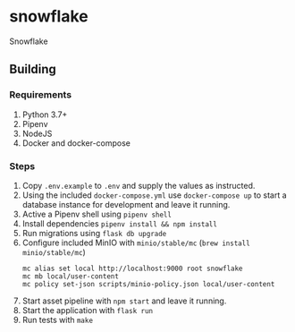 # snowflake

Snowflake

## Building

### Requirements

1. Python 3.7+
2. Pipenv
2. NodeJS
3. Docker and docker-compose

### Steps

1. Copy `.env.example` to `.env` and supply the values as instructed.
2. Using the included `docker-compose.yml` use `docker-compose up` to start a database instance for development and
   leave it running.
3. Active a Pipenv shell using `pipenv shell`
4. Install dependencies `pipenv install && npm install`
5. Run migrations using `flask db upgrade`
6. Configure included MinIO with `minio/stable/mc` (`brew install minio/stable/mc`)
   ```shell
   mc alias set local http://localhost:9000 root snowflake
   mc mb local/user-content
   mc policy set-json scripts/minio-policy.json local/user-content
   ```
7. Start asset pipeline with `npm start` and leave it running.
8. Start the application with `flask run`
9. Run tests with `make`
